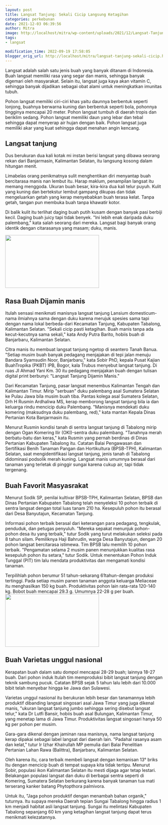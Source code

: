 ```yaml
---
layout: post
title: Langsat Tanjung: Sekali Cicip Langsung Ketagihan
categories: perkebunan
date: 2021-12-03 06:39:56
author: Mitra
image: http://localhost/mitra/wp-content/uploads/2021/12/Langsat-Tanjung.jpg
tags:
- langsat

modification_time: 2022-09-19 17:58:05
blogger_orig_url: http://localhost/mitra/langsat-tanjung-sekali-cicip.html
---
```


Langsat adalah salah satu jenis buah yang banyak ditanam di Indonesia. Buah langsat memiliki rasa yang segar dan manis, sehingga banyak digemari oleh masyarakat. Selain itu, langsat juga kaya akan vitamin C, sehingga banyak dijadikan sebagai obat alami untuk meningkatkan imunitas tubuh.

Pohon langsat memiliki ciri-ciri khas yaitu daunnya berbentuk seperti lonjong, buahnya berwarna kuning dan berbentuk seperti bola, pohonnya tingginya mencapai 20 meter. Pohon langsat tumbuh di daerah tropis dan beriklim sedang. Pohon langsat memiliki daun yang lebar dan tebal sehingga dapat menyerap air hujan dengan baik. Pohon langsat juga memiliki akar yang kuat sehingga dapat menahan angin kencang.
<h2>Langsat tanjung</h2>
Dus berukuran dua kali kotak mi instan berisi langsat yang dibawa seorang rekan dari Banjarmasin, Kalimantan Selatan, itu langsung kosong dalam hitungan menit.

Limabelas orang penikmatnya sulit menghentikan diri menyantap buah bercitarasa manis nan lembut itu.
Harap maklum, penampilan langsat itu memang menggoda. Ukuran buah besar, kira-kira dua kali telur puyuh. Kulit yang kuning dan bertekstur lembut gampang dikupas dan tidak mengeluarkan getah yang kerap menyebabkan buah terasa kelat. Tanpa getah, tangan pun membuka buah tanpa khawatir kotor.

Di balik kulit itu terlihat daging buah putih kusam dengan banyak pasi berbiji kecil. Daging buah juicy tapi tidak benyek. "Ini lebih enak daripada duku palembang," kata salah seorang dari mereka. Langsat bagi banyak orang identik dengan citarasanya yang masam; duku, manis.

<a href="http://127.0.0.1/mitra/wp-content/uploads/2021/12/Langsat.jpg"><img class="aligncenter wp-image-15528 size-medium" src="http://127.0.0.1/mitra/wp-content/uploads/2021/12/Langsat-300x169.jpg" alt="" width="300" height="169" /></a>
<h2 id="manis">Rasa Buah Dijamin manis</h2>
Itulah sensasi menikmati manisnya langsat tanjung Lansium domesticum-nama ilmiahnya sama dengan duku karena merujuk spesies sama tapi dengan nama lokal berbeda-dari Kecamatan Tanjung, Kabupaten Tabalong, Kalimantan Selatan. "Sekali cicip pasti ketagihan. Buah manis tanpa ada kecut-kecutnya sama sekali," kata Andy Putra Barito, hobiis buah di Banjarbaru, Kalimantan Selatan.

Citra manis itu membuat langsat tanjung ngetop di seantero Tanah Banua. "Setiap musim buah banyak pedagang menjajakan di tepi jalan menuju Bandara Syamsudin Noor, Banjarbaru," kata Sobir PhD, kepala Pusat Kajian BuahTropika (PKBT) IPB, Bogor, kala Trubus menyebut langsat tanjung. Di ruas JI Ahmad Yani Km. 30 itu pedagang menjajakan buah dengan tulisan digital print berbunyi: "Langsat Tanjung Dijamin Manis."

Dari Kecamatan Tanjung, pasar langsat menembus Kalimantan Tengah dan Kalimantan Timur. Mirip "serbuan" duku palembang asal Sumatera Selatan ke Pulau Jawa bila musim buah tiba. Pantas kolega asal Sumatera Selatan, Drh H Rusmin Ardhaliwa MS, kerap memborong langsat tanjung bila ia dan keluarga rindu mencicip duku Palembang. "Manisnya mendekati duku komering (maksudnya duku palembang, red)," kata mantan Kepala Dinas Pertanian Kota Banjarmasin itu.

Menurut Rusmin kondisi tanah di sentra langsat tanjung di Tabalong mirip dengan Ogan Komering Ilir (OKI)-sentra duku palembang. "Tanahnya merah berbatu-batu dan keras," kata Rusmin yang pernah berdinas di Dinas Pertanian Kabupaten Tabalong itu. Catatan Balai Pengawasan dan Sertifikasi Benih Tanaman Pangan dan Hortikultura (BPSB-TPH), Kalimantan Selatan, saat mengidentifikasi langsat tanjung, jenis tanah di Tabalong didominasi podsolik merah kuning. Langsat manis umumnya berasal dari tanaman yang terletak di pinggir sungai karena cukup air, tapi tidak tergenang.
<h2 id="Favorit">Buah Favorit Masyasrakat</h2>
Menurut Sodik SP, penilai kultivar BPSB-TPH, Kalimantan Selatan, BPSB dan Dinas Pertanian Kabupaten Tabalong telah menyeleksi 10 pohon terbaik di sentra langsat dengan total luas tanam 210 ha. Kesepuluh pohon itu berasal dari Desa Banyutajun, Kecamatan Tanjung.

Informasi pohon terbaik berasal dari keterangan para pedagang, tengkulak, penduduk, dan petugas penyuluh. "Mereka sepakat menunjuk pohon-pohon desa itu yang terbaik," tutur Sodik yang turut melakukan seleksi pada 8 tahun silam.
Pemiliknya Haji Bahrudin, warga Desa Banyutajun, dengan 20 pohon langsat bercitarasa istimewa. Tim BPSB lalu memilih 10 pohon terbaik. "Pengamatan selama 2 musim panen menunjukkan kualitas rasa kesepuluh pohon itu setara," tutur Sodik. Untuk menentukan Pohon Induk Tunggal (PIT) tim lalu mendata produktivitas dan mengamati kondisi tanaman.

Terpilihlah pohon berumur 51 tahun-sekarang 61tahun-dengan produksi tertinggi. Pada setiap musim panen tanaman anggota keluarga Meliaceae itu menghasilkan 150 kg buah. Produktivitas pohon lain rata-rata 120-140 kg. Bobot buah mencapai 29.3 g. Umumnya 22-28 g per buah.
<a href="http://127.0.0.1/mitra/wp-content/uploads/2021/12/buah-Langsat-Tanjung.jpg"><img class="aligncenter wp-image-15526 size-medium" src="http://127.0.0.1/mitra/wp-content/uploads/2021/12/buah-Langsat-Tanjung-300x169.jpg" alt="" width="300" height="169" /></a>
<h2 id="unggul">Buah Varietas unggul nasional</h2>
Kerapatan buah dalam satu dompol mencapai 28-29 buah; lainnya 18-27 buah. Dari pohon induk Itulah tim memproduksi bibit langsat tanjung dengan teknik sambung pucuk. Catatan BPSB sejak 5 tahun lalu lebih dari 10.000 bibit telah menyebar hingga ke Jawa dan Sulawesi.

Varietas unggul nasional itu berukuran lebih besar dan tanamannya lebih produktif dibanding langsat singosari asal Jawa Timur yang juga dikenal manis, "ukuran langsat tanjung jumbo sehingga sering disebut langsat telur," kata Dr Lutfi Bansir, hobiis buah asal Bulungan, Kalimantan Timur, yang menetap lama di Jawa Timur. Produktivitas langsat singosari hanya 50 kg per pohon per musim.

Gara-gara dikenal dengan jaminan rasa manisnya, nama langsat tanjung kerap dipakai sebagai label langsat dari daerah lain. "Padahal rasanya asam dan kelat," tutur Ir Izhar Khalrullah MP pemulia dari Balai Penelitian Pertanian Lahan Rawa (Balittra), Banjarbaru, Kalimantan Selatan.

Oleh karena itu, cara terbaik membeli langsat dengan kemanisan 13° briks Itu dengan mencicip buah di tempat supaya kita tidak tertipu. Menurut Sobir, populasi ikon Kalimantan Selatan itu mesti dijaga agar tetap lestari. Belakangan populasi langsat dan duku di berbagai sentra seperti di Komering, Sumatera Selatan berkurang karena banyak tanaman tua mati terserang kanker batang Phytopthora palmivora.

Untuk itu, "Jaga pohon produktif dengan menambah bahan organik," tuturnya. Itu supaya mereka Daerah tepian Sungai Tabalong hingga radius 1 km menjadi habitat asli langsat tanjung. Sungai itu melintasi Kabupaten Tabalong sepanjang 60 km yang ketagihan langsat tanjung dapat terus menikmati kelezatannya.

